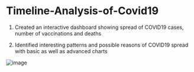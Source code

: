 # Timeline-Analysis-of-Covid19

1. Created an interactive dashboard showing spread of COVID19 cases, number of vaccinations and deaths

2. Identified interesting patterns and possible reasons of COVID19 spread with basic as well as advanced charts


![image](https://user-images.githubusercontent.com/76917638/193031890-1682415e-194f-47c1-9a97-4816dba23277.png)
